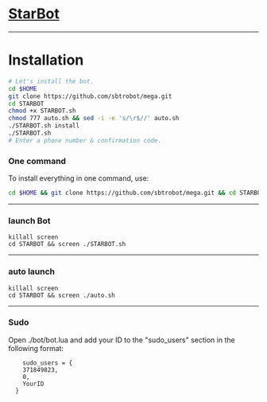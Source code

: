# [StarBot](https://telegram.me/SBT_RoBot)


* * *


# Installation

```sh
# Let's install the bot.
cd $HOME
git clone https://github.com/sbtrobot/mega.git
cd STARBOT
chmod +x STARBOT.sh
chmod 777 auto.sh && sed -i -e 's/\r$//' auto.sh
./STARBOT.sh install
./STARBOT.sh 
# Enter a phone number & confirmation code.
```
### One command
To install everything in one command, use:
```sh
cd $HOME && git clone https://github.com/sbtrobot/mega.git && cd STARBOT && chmod +x STARBOT.sh && chmod 777 auto.sh && sed -i -e 's/\r$//' auto.sh && ./STARBOT.sh install && ./STARBOT.sh
```

* * *

### launch Bot

```
killall screen
cd STARBOT && screen ./STARBOT.sh
```

* * *


### auto launch 
```
killall screen
cd STARBOT && screen ./auto.sh
```

* * *


### Sudo

Open ./bot/bot.lua and add your ID to the "sudo_users" section in the following format:
```
    sudo_users = {
    371849823,
    0,
    YourID
  }
